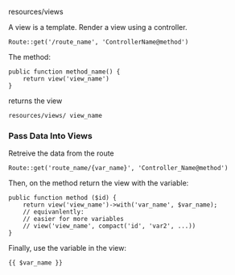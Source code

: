 resources/views

A view is a template. Render a view using a controller.

```
Route::get('/route_name', 'ControllerName@method')
```

The method:

```
public function method_name() {
	return view('view_name')
}
```

returns the view 

```
resources/views/ view_name
```

### Pass Data Into Views

Retreive the data from the route 

```
Route::get('route_name/{var_name}', 'Controller_Name@method')
```

Then, on the method return the view with the variable:

```
public function method ($id) {
	return view('view_name')->with('var_name', $var_name);
	// equivanlently:
	// easier for more variables
	// view('view_name', compact('id', 'var2', ...))
}
```

Finally, use the variable in the view:

```
{{ $var_name }}
```
